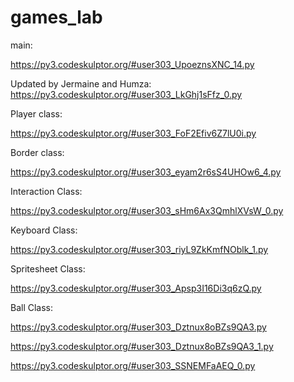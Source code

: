 # games_lab

main:

https://py3.codeskulptor.org/#user303_UpoeznsXNC_14.py

Updated by Jermaine and Humza:
https://py3.codeskulptor.org/#user303_LkGhj1sFfz_0.py

Player class:

https://py3.codeskulptor.org/#user303_FoF2Efiv6Z7lU0i.py

Border class:

https://py3.codeskulptor.org/#user303_eyam2r6sS4UHOw6_4.py

Interaction Class:

https://py3.codeskulptor.org/#user303_sHm6Ax3QmhlXVsW_0.py

Keyboard Class:

https://py3.codeskulptor.org/#user303_riyL9ZkKmfNOblk_1.py

Spritesheet Class:

https://py3.codeskulptor.org/#user303_Apsp3I16Di3q6zQ.py

Ball Class:

https://py3.codeskulptor.org/#user303_Dztnux8oBZs9QA3.py

https://py3.codeskulptor.org/#user303_Dztnux8oBZs9QA3_1.py

https://py3.codeskulptor.org/#user303_SSNEMFaAEQ_0.py

